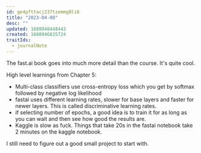 ```yaml
---
id: ge4pfttacj237tzemmg0li6
title: "2023-04-08"
desc: ""
updated: 1680948448443
created: 1680946835724
traitIds:
  - journalNote
---
```


The fast.ai book goes into much more detail than the course. It's quite cool.

High level learnings from Chapter 5:

- Multi-class classifiers use cross-entropy loss which you get by softmax followed by negative log likelihood
- fastai uses different learning rates, slower for base layers and faster for newer layers. This is called discriminative learning rates.
- if selecting number of epochs, a good idea is to train it for as long as you can wait and then see how good the results are.
- Kaggle is slow as fuck. Things that take 20s in the fastai notebook take 2 minutes on the kaggle notebook.

I still need to figure out a good small project to start with.
